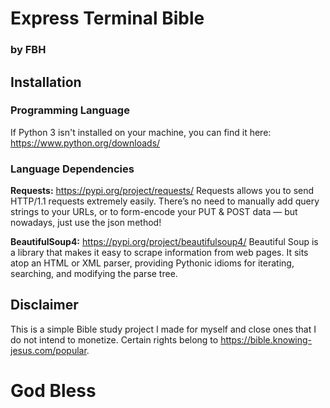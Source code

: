 # Express Terminal Bible
### by FBH


## Installation
### Programming Language
If Python 3 isn't installed on your machine, you can find it here:
https://www.python.org/downloads/

### Language Dependencies
**Requests:** https://pypi.org/project/requests/
Requests allows you to send HTTP/1.1 requests extremely easily. There’s no need to manually add query strings to your URLs, or to form-encode your PUT & POST data — but nowadays, just use the json method!

**BeautifulSoup4:** https://pypi.org/project/beautifulsoup4/
Beautiful Soup is a library that makes it easy to scrape information from web pages. It sits atop an HTML or XML parser, providing Pythonic idioms for iterating, searching, and modifying the parse tree.

## Disclaimer
This is a simple Bible study project I made for myself and close ones that I do not intend to monetize. 
Certain rights belong to https://bible.knowing-jesus.com/popular. 

# God Bless